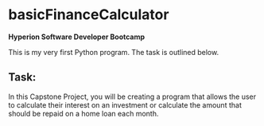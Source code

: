 # basicFinanceCalculator

**Hyperion Software Developer Bootcamp**

This is my very first Python program. The task is outlined below.

## Task:
In this Capstone Project, you will be creating a program that allows the user to
calculate their interest on an investment or calculate the amount that should be
repaid on a home loan each month.

